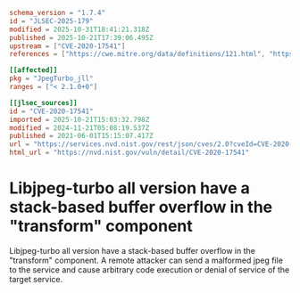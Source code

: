 ```toml
schema_version = "1.7.4"
id = "JLSEC-2025-179"
modified = 2025-10-31T18:41:21.318Z
published = 2025-10-21T17:39:06.495Z
upstream = ["CVE-2020-17541"]
references = ["https://cwe.mitre.org/data/definitions/121.html", "https://github.com/libjpeg-turbo/libjpeg-turbo/issues/392", "https://cwe.mitre.org/data/definitions/121.html", "https://github.com/libjpeg-turbo/libjpeg-turbo/issues/392"]

[[affected]]
pkg = "JpegTurbo_jll"
ranges = ["< 2.1.0+0"]

[[jlsec_sources]]
id = "CVE-2020-17541"
imported = 2025-10-21T15:03:32.798Z
modified = 2024-11-21T05:08:19.537Z
published = 2021-06-01T15:15:07.417Z
url = "https://services.nvd.nist.gov/rest/json/cves/2.0?cveId=CVE-2020-17541"
html_url = "https://nvd.nist.gov/vuln/detail/CVE-2020-17541"
```

# Libjpeg-turbo all version have a stack-based buffer overflow in the "transform" component

Libjpeg-turbo all version have a stack-based buffer overflow in the "transform" component. A remote attacker can send a malformed jpeg file to the service and cause arbitrary code execution or denial of service of the target service.

